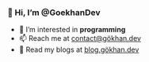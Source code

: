 ### 👋 Hi, I’m @GoekhanDev

- 👀 I’m interested in **programming**
- 📫 Reach me at [contact@gökhan.dev](mailto:contact@gökhan.dev)
- 📝 Read my blogs at [blog.gökhan.dev](https://blog.gökhan.dev)
